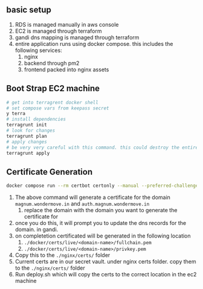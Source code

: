 ## basic setup
1. RDS is managed manually in aws console
2. EC2 is managed through terraform
3. gandi dns mapping is managed through terraform
4. entire application runs using docker compose. this includes the following services:
   1. nginx
   2. backend through pm2
   3. frontend packed into nginx assets
   
## Boot Strap EC2 machine
```bash
# get into terragrent docker shell
# set compose vars from keepass secret
y terra
# install dependencies
terragrunt init
# look for changes
terragrunt plan
# apply changes
# be very very careful with this command. this could destroy the entire infrastructure
terragrunt apply
```


## Certificate Generation

```bash
docker compose run --rm certbot certonly --manual --preferred-challenges -d 'auth.magnum.wondermove.in,magnum.wondermove.in'
```
1. The above command will generate a certificate for the domain `magnum.wondermove.in` and `auth.magnum.wondermove.in`
   1. replace the domain with the domain you want to generate the certificate for
2. once you do this, it will prompt you to update the dns records for the domain. in gandi. 
3. on completetion certificated will be generated in the following location
   1. `./docker/certs/live/<domain-name>/fullchain.pem`
   2. `./docker/certs/live/<domain-name>/privkey.pem`
4. Copy this to the `./nginx/certs/` folder
5. Current certs are in our secret vault. under nginx certs folder. copy them to the `./nginx/certs/` folder
6. Run deploy.sh which will copy the certs to the correct location in the ec2 machine